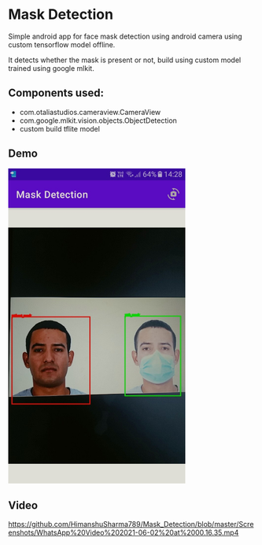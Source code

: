 # Mask Detection
Simple android app for face mask detection using android camera using custom tensorflow model offline.

It detects whether the mask is present or not, build using custom model trained using google mlkit.

## Components used:
- com.otaliastudios.cameraview.CameraView
- com.google.mlkit.vision.objects.ObjectDetection
- custom build tflite model


## Demo
<img src="https://github.com/HimanshuSharma789/Mask_Detection/blob/master/Screenshots/image2.jpg" width=360/>

## Video
https://github.com/HimanshuSharma789/Mask_Detection/blob/master/Screenshots/WhatsApp%20Video%202021-06-02%20at%2000.16.35.mp4
